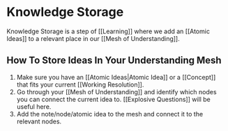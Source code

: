 # Knowledge Storage
Knowledge Storage is a step of [[Learning]] where we add an [[Atomic Ideas]] to a relevant place in our [[Mesh of Understanding]].

## How To Store Ideas In Your Understanding Mesh
1. Make sure you have an [[Atomic Ideas|Atomic Idea]] or a [[Concept]] that fits your current [[Working Resolution]].
2. Go through your [[Mesh of Understanding]] and identify which nodes you can connect the current idea to. [[Explosive Questions]] will be useful here.
3. Add the note/node/atomic idea to the mesh and connect it to the relevant nodes.